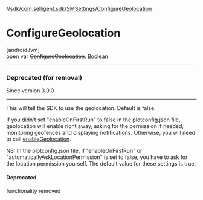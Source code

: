 //[sdk](../../../index.md)/[com.selligent.sdk](../index.md)/[SMSettings](index.md)/[ConfigureGeolocation](-configure-geolocation.md)

# ConfigureGeolocation

[androidJvm]\
open var [~~ConfigureGeolocation~~](-configure-geolocation.md): [Boolean](https://kotlinlang.org/api/latest/jvm/stdlib/kotlin/-boolean/index.html)

---

### Deprecated (for removal)

Since version 3.0.0

---

This will tell the SDK to use the geolocation. Default is false. 

 If you didn't set &quot;enableOnFirstRun&quot; to false in the plotconfig.json file, geolocation will enable right away, asking for the permission if needed, monitoring geofences and displaying notifications. Otherwise, you will need to call [enableGeolocation](../-s-m-manager/enable-geolocation.md). 

 NB: In the plotconfig.json file, if &quot;enableOnFirstRun&quot; or &quot;automaticallyAskLocationPermission&quot; is set to false, you have to ask for the location permission yourself. The default value for these settings is true.

#### Deprecated

functionality removed
